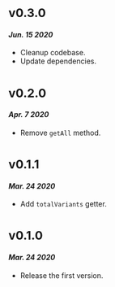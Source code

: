 # <sub>v0.3.0</sub>
#### _Jun. 15 2020_
  * Cleanup codebase.
  * Update dependencies.

# <sub>v0.2.0</sub>
#### _Apr. 7 2020_
  * Remove `getAll` method.
 
# <sub>v0.1.1</sub>
#### _Mar. 24 2020_
  * Add `totalVariants` getter.

# <sub>v0.1.0</sub>
#### _Mar. 24 2020_
  * Release the first version.
